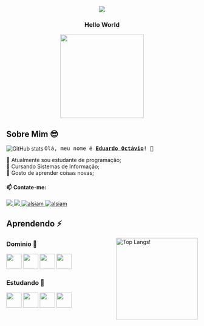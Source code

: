 <!--Header-->
<div align = center> 
<p>
  <img src="https://capsule-render.vercel.app/api?type=waving&color=gradient&height=100&section=header"/>
</p>
  
 ### Hello World
<p>
  <img src = "https://cdn.discordapp.com/attachments/915277680579063808/1142134805786529882/heroi.gif" height=220>
</p>
</div>

## Sobre Mim 😎
  <img align=left src="https://github-readme-stats.vercel.app/api?username=EdOc-PS&show_icons=true&theme=panda&&rank_icon=github&border_radius=20&bg_color=181818,2a2a3c,494d5e" alt="GitHub stats">
 
  <samp> Olá, meu nome é <b><a href="https://github.com/EdOc-PS/EdOc-PS">Eduardo Octávio</a></b>! 👋</samp> 
  
   <div> 
     🤖 Atualmente sou estudante de programação;
   </div>
   <div> 
     🏫 Cursando Sistemas de Informação;
    </div>
    <div> 
     🌱 Gosto de aprender coisas novas;
    </div>
    <div>   
      
  #### 📫 Contate-me: 
  </div>
   <div> 
    <a href="https://instagram.com/eduuard_oc" target="_blank">
      <img src="https://img.shields.io/badge/Insta-fe4164?style=for-the-badge&logo=instagram&logoColor=white"/>
    </a> 
    <a href="https://twitter.com/Eduuard_Oc" target="_blank">
      <img src="https://img.shields.io/badge/Twitter-000000?style=for-the-badge&logo=X&logoColor=white" />
    </a>
    <a href="https://linkedin.com/in/eduardo-octávio-284066259" target="_blank">
      <img src="https://img.shields.io/badge/LinkedIn-0077B5?style=for-the-badge&logo=linkedin&logoColor=white" alt="alsiam"/>
    </a>
    <a href="https://mail.google.com/mail/u/1/#inbox" target="_blank">
      <img src="https://img.shields.io/badge/gmail-F14336?style=for-the-badge&logo=gmail&logoColor=white" alt="alsiam"/>
    </a>

## Aprendendo ⚡
  <img align=right height=215 src = "https://github-readme-stats.vercel.app/api/top-langs/?username=EdOc-PS&layout=compact&theme=panda&border_radius=20&bg_color=181818,2a2a3c,494d5e" alt="Top Langs!"> 

  ### Dominio 🤠
  <div>
    <img src="https://cdn.jsdelivr.net/gh/devicons/devicon/icons/html5/html5-plain-wordmark.svg" height=40/>
    <img src="https://cdn.jsdelivr.net/gh/devicons/devicon/icons/css3/css3-plain-wordmark.svg" height=40 />
    <img src="https://cdn.jsdelivr.net/gh/devicons/devicon/icons/java/java-plain-wordmark.svg"  height=40 />
    <img src="https://cdn.jsdelivr.net/gh/devicons/devicon/icons/javascript/javascript-plain.svg" height=40/>
  
  ### Estudando 🤔
  <img src="https://cdn.jsdelivr.net/gh/devicons/devicon/icons/csharp/csharp-plain.svg" height=40 />
  <img src="https://cdn.jsdelivr.net/gh/devicons/devicon/icons/mysql/mysql-plain-wordmark.svg" height=40/>
  <img src="https://cdn.jsdelivr.net/gh/devicons/devicon/icons/php/php-plain.svg"  height=40 />
  <img src="https://cdn.jsdelivr.net/gh/devicons/devicon/icons/unity/unity-original-wordmark.svg" height=40 />     
  </div>
</div>

<!--
**EdOc-PS/EdOc-PS** is a ✨ _special_ ✨ repository because its `README.md` (this file) appears on your GitHub profile.

Here are some ideas to get you started:

- 🔭 I’m currently working on ...
- 🌱 I’m currently learning ...
- 👯 I’m looking to collaborate on ...
- 🤔 I’m looking for help with ...
- 💬 Ask me about ...
- 📫 How to reach me: ...
- 😄 Pronouns: ...
- ⚡ Fun fact: ...
<a href="https://komarev.com/ghpvc/?username=edoc-ps">
  <img align="right" src="https://komarev.com/ghpvc/?username=edoc-ps&label=Visitors&color=0e75b6&style=flat" alt="Profile visitor" />
</a>
-->
